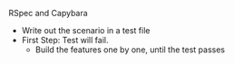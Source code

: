 RSpec and Capybara
- Write out the scenario in a test file
- First Step: Test will fail.
  - Build the features one by one, until the test passes
